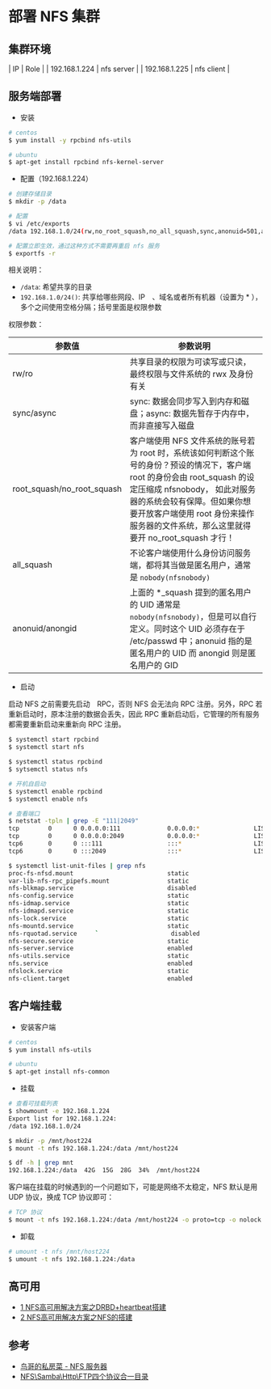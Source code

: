 # 部署 NFS 集群

## 集群环境

| IP            | Role       |
| 192.168.1.224 | nfs server |
| 192.168.1.225 | nfs client |

## 服务端部署

* 安装

```bash
# centos
$ yum install -y rpcbind nfs-utils

# ubuntu
$ apt-get install rpcbind nfs-kernel-server
```

* 配置（192.168.1.224）

```bash
# 创建存储目录
$ mkdir -p /data

# 配置
$ vi /etc/exports
/data 192.168.1.0/24(rw,no_root_squash,no_all_squash,sync,anonuid=501,anongid=501) 192.168.5.0/24(rw)

# 配置立即生效，通过这种方式不需要再重启 nfs 服务
$ exportfs -r
```

相关说明：

* `/data`: 希望共享的目录
* `192.168.1.0/24()`: 共享给哪些网段、IP　、域名或者所有机器（设置为 * ），多个之间使用空格分隔；括号里面是权限参数

权限参数：

| 参数值                     | 参数说明                                                                                                                                                                                                                                                                            |
| -------------------------- | ----------------------------------------------------------------------------------------------------------------------------------------------------------------------------------------------------------------------------------------------------------------------------------- |
| rw/ro                      | 共享目录的权限为可读写或只读，最终权限与文件系统的 rwx 及身份有关                                                                                                                                                                                                                   |
| sync/async                 | sync: 数据会同步写入到内存和磁盘；async: 数据先暂存于内存中，而非直接写入磁盘                                                                                                                                                                                                       |
| root_squash/no_root_squash | 客户端使用 NFS 文件系统的账号若为 root 时，系统该如何判断这个账号的身份？预设的情况下，客户端 root 的身份会由 root_squash 的设定压缩成 nfsnobody， 如此对服务器的系统会较有保障。但如果你想要开放客户端使用 root 身份来操作服务器的文件系统，那么这里就得要开 no_root_squash 才行！ |
| all_squash                 | 不论客户端使用什么身份访问服务端，都将其当做是匿名用户，通常是 `nobody(nfsnobody)`                                                                                                                                                                                                  |
| anonuid/anongid            | 上面的 *_squash 提到的匿名用户的 UID 通常是 `nobody(nfsnobody)`，但是可以自行定义。同时这个 UID 必须存在于 /etc/passwd 中；anonuid 指的是匿名用户的 UID 而 anongid 则是匿名用户的 GID                                                                                               |

* 启动

启动 NFS 之前需要先启动　RPC，否则 NFS 会无法向 RPC 注册。另外，RPC 若重新启动时，原本注册的数据会丢失，因此 RPC 重新启动后，它管理的所有服务都需要重新启动来重新向 RPC 注册。

```bash
$ systemctl start rpcbind
$ systemctl start nfs

$ systemctl status rpcbind
$ sytsemctl status nfs

# 开机自启动
$ systemctl enable rpcbind
$ systemctl enable nfs

# 查看端口
$ netstat -tpln | grep -E "111|2049"
tcp        0      0 0.0.0.0:111             0.0.0.0:*               LISTEN      1/systemd
tcp        0      0 0.0.0.0:2049            0.0.0.0:*               LISTEN      -
tcp6       0      0 :::111                  :::*                    LISTEN      1/systemd
tcp6       0      0 :::2049                 :::*                    LISTEN      -

$ systemctl list-unit-files | grep nfs
proc-fs-nfsd.mount                          static
var-lib-nfs-rpc_pipefs.mount                static
nfs-blkmap.service                          disabled
nfs-config.service                          static
nfs-idmap.service                           static
nfs-idmapd.service                          static
nfs-lock.service                            static
nfs-mountd.service                          static
nfs-rquotad.service     `                    disabled
nfs-secure.service                          static
nfs-server.service                          enabled
nfs-utils.service                           static
nfs.service                                 enabled
nfslock.service                             static
nfs-client.target                           enabled
```

## 客户端挂载

* 安装客户端

```bash
# centos
$ yum install nfs-utils

# ubuntu
$ apt-get install nfs-common
```

* 挂载

```bash
# 查看可挂载列表
$ showmount -e 192.168.1.224
Export list for 192.168.1.224:
/data 192.168.1.0/24

$ mkdir -p /mnt/host224
$ mount -t nfs 192.168.1.224:/data /mnt/host224

$ df -h | grep mnt
192.168.1.224:/data  42G  15G  28G  34%  /mnt/host224
```

客户端在挂载的时候遇到的一个问题如下，可能是网络不太稳定，NFS 默认是用 UDP 协议，换成 TCP 协议即可：

```bash
# TCP 协议
$ mount -t nfs 192.168.1.224:/data /mnt/host224 -o proto=tcp -o nolock
```

* 卸载

```bash
# umount -t nfs /mnt/host224
$ umount -t nfs 192.168.1.224:/data
```

## 高可用

* [1 NFS高可用解决方案之DRBD+heartbeat搭建](http://www.cnblogs.com/liaojiafa/p/6129499.html)
* [2 NFS高可用解决方案之NFS的搭建](http://www.cnblogs.com/liaojiafa/p/6129514.html)

## 参考

* [鸟哥的私房菜 - NFS 服务器](http://cn.linux.vbird.org/linux_server/0330nfs.php)
* [NFS\Samba\Http\FTP四个协议合一目录](https://jingyan.baidu.com/article/73c3ce280d83f2e50343d917.html)